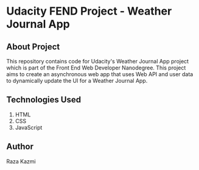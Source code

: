 # Udacity FEND Project - Weather Journal App

## About Project
This repository contains code for Udacity's Weather Journal App project which is part of the Front End Web Developer Nanodegree. This project aims to create an asynchronous web app that uses Web API and user data to dynamically update the UI for a Weather Journal App.

## Technologies Used
1. HTML
2. CSS
3. JavaScript

## Author
Raza Kazmi